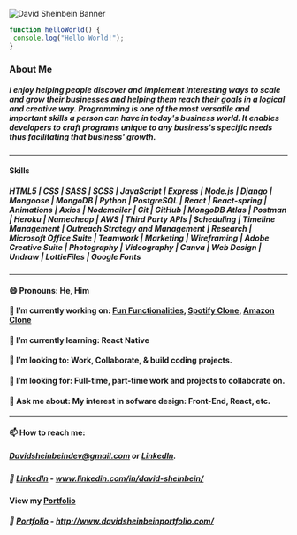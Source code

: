 ![David Sheinbein Banner]('https://imgur.com/G8N23cM')

```javascript
function helloWorld() {
 console.log("Hello World!");
}
```
### About Me
#####  I enjoy helping people discover and implement interesting ways to scale and grow their businesses and helping them reach their goals in a logical and creative way. Programming is one of the most versatile and important skills a person can have in today's business world. It enables developers to craft programs unique to any business's specific needs thus facilitating that business' growth.
- - -

#### Skills
##### HTML5 | CSS | SASS | SCSS | JavaScript | Express | Node.js | Django | Mongoose | MongoDB | Python | PostgreSQL | React | React-spring | Animations | Axios | Nodemailer | Git | GitHub | MongoDB Atlas | Postman | Heroku | Namecheap | AWS | Third Party APIs | Scheduling | Timeline Management | Outreach Strategy and Management | Research | Microsoft Office Suite | Teamwork | Marketing | Wireframing | Adobe Creative Suite | Photography | Videography | Canva | Web Design | Undraw | LottieFiles | Google Fonts 
- - -

#### 😄 Pronouns: He, Him
#### 🔭 I’m currently working on: [Fun Functionalities](https://github.com/davesheinbein/fun-functionalities), [Spotify Clone](https://github.com/davesheinbein/spotify-clone-ds`), [Amazon Clone](https://github.com/davesheinbein/amazon-clone-ds)

#### 🌱 I’m currently learning: React Native
#### 👯 I’m looking to: Work, Collaborate, & build coding projects.
#### 🤔 I’m looking for: Full-time, part-time work and projects to collaborate on.
#### 💬 Ask me about: My interest in sofware design: Front-End, React, etc.
- - -
#### 📫 How to reach me:
##### [Davidsheinbeindev@gmail.com](Davidsheinbeindev@gmail.com) or [LinkedIn](www.linkedin.com/in/david-sheinbein/).
##### :link: [LinkedIn](www.linkedin.com/in/david-sheinbein/) - www.linkedin.com/in/david-sheinbein/
#### View my [Portfolio](http://www.davidsheinbeinportfolio.com/)
##### :link: [Portfolio](http://www.davidsheinbeinportfolio.com/) - http://www.davidsheinbeinportfolio.com/ 

